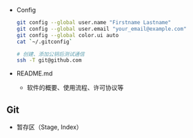 <!-- http://www.ituring.com.cn/book/1581 -->
- Config
	
    ```bash
    git config --global user.name "Firstname Lastname"
    git config --global user.email "your_email@example.com"
    git config --global color.ui auto
    cat `~/.gitconfig`

    # 创建、添加公钥后测试通信
    ssh -T git@github.com
    ```

- README.md
    - 软件的概要、使用流程、许可协议等
## Git
- 暂存区（Stage, Index）
